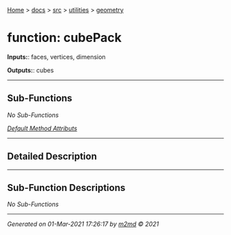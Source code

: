 [Home](../../../index.md) > [docs](../../../docs_index.md) > [src](../../src_index.md) > [utilities](../utilities_index.md) > [geometry](geometry_index.md)  


# function: cubePack



**Inputs:**: faces, vertices, dimension

**Outputs:**: cubes

 ***

## Sub-Functions

*No Sub-Functions*

[*Default Method Attributs*](https://www.mathworks.com/help/matlab/matlab_oop/method-attributes.html)

 ***

## Detailed Description



 ***

## Sub-Function Descriptions

*No Sub-Functions*
***

*Generated on 01-Mar-2021 17:26:17 by [m2md](https://github.com/crgnam-research/m2md) © 2021*